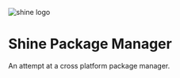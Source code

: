 ![shine logo](https://github.com/flash76/shine/raw/master/shinelogofinal.png)
# Shine Package Manager
An attempt at a cross platform package manager.
